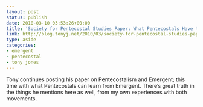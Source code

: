 ```yaml
---
layout: post
status: publish
date: 2010-03-10 03:53:26+00:00
title: 'Society for Pentecostal Studies Paper: What Pentecostals Have to Learn from Emergents | Tony Jones'
link: http://blog.tonyj.net/2010/03/society-for-pentecostal-studies-paper-what-pentecostals-have-to-learn-from-emergents/
type: aside
categories:
- emergent
- pentecostal
- tony jones
---
```


Tony continues posting his paper on Pentecostalism and Emergent; this time with what Pentecostals can learn from Emergent. There’s great truth in the things he mentions here as well, from my own experiences with both movements.
